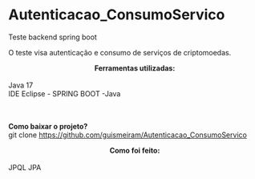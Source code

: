 # Autenticacao_ConsumoServico

Teste backend spring boot

O teste visa autenticação e consumo de serviços de criptomoedas.

<center><b>Ferramentas utilizadas:</b></center><br> 
Java 17<br> 
IDE Eclipse - SPRING BOOT -Java<br><br><br>

<b>Como baixar o projeto?</b><br>
git clone https://github.com/guismeiram/Autenticacao_ConsumoServico

<center><b>Como foi feito:</b></center><br> 
JPQL
JPA


